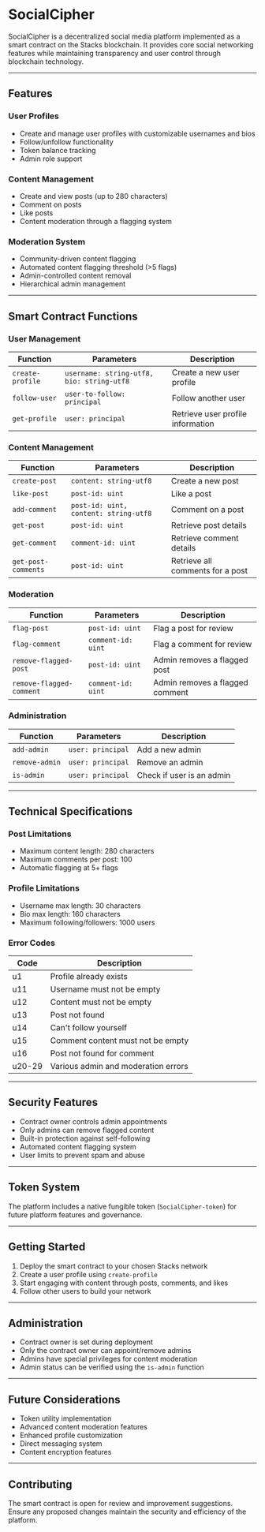 # SocialCipher

SocialCipher is a decentralized social media platform implemented as a smart contract on the Stacks blockchain. It provides core social networking features while maintaining transparency and user control through blockchain technology.

---

## Features

### User Profiles
- Create and manage user profiles with customizable usernames and bios
- Follow/unfollow functionality
- Token balance tracking
- Admin role support

### Content Management
- Create and view posts (up to 280 characters)
- Comment on posts
- Like posts
- Content moderation through a flagging system

### Moderation System
- Community-driven content flagging
- Automated content flagging threshold (>5 flags)
- Admin-controlled content removal
- Hierarchical admin management

---

## Smart Contract Functions

### User Management
| Function | Parameters | Description |
|----------|------------|-------------|
| `create-profile` | `username: string-utf8, bio: string-utf8` | Create a new user profile |
| `follow-user` | `user-to-follow: principal` | Follow another user |
| `get-profile` | `user: principal` | Retrieve user profile information |

### Content Management
| Function | Parameters | Description |
|----------|------------|-------------|
| `create-post` | `content: string-utf8` | Create a new post |
| `like-post` | `post-id: uint` | Like a post |
| `add-comment` | `post-id: uint, content: string-utf8` | Comment on a post |
| `get-post` | `post-id: uint` | Retrieve post details |
| `get-comment` | `comment-id: uint` | Retrieve comment details |
| `get-post-comments` | `post-id: uint` | Retrieve all comments for a post |

### Moderation
| Function | Parameters | Description |
|----------|------------|-------------|
| `flag-post` | `post-id: uint` | Flag a post for review |
| `flag-comment` | `comment-id: uint` | Flag a comment for review |
| `remove-flagged-post` | `post-id: uint` | Admin removes a flagged post |
| `remove-flagged-comment` | `comment-id: uint` | Admin removes a flagged comment |

### Administration
| Function | Parameters | Description |
|----------|------------|-------------|
| `add-admin` | `user: principal` | Add a new admin |
| `remove-admin` | `user: principal` | Remove an admin |
| `is-admin` | `user: principal` | Check if user is an admin |

---

## Technical Specifications

### Post Limitations
- Maximum content length: 280 characters
- Maximum comments per post: 100
- Automatic flagging at 5+ flags

### Profile Limitations
- Username max length: 30 characters
- Bio max length: 160 characters
- Maximum following/followers: 1000 users

### Error Codes
| Code | Description |
|------|-------------|
| u1 | Profile already exists |
| u11 | Username must not be empty |
| u12 | Content must not be empty |
| u13 | Post not found |
| u14 | Can't follow yourself |
| u15 | Comment content must not be empty |
| u16 | Post not found for comment |
| u20-29 | Various admin and moderation errors |

---

## Security Features
- Contract owner controls admin appointments
- Only admins can remove flagged content
- Built-in protection against self-following
- Automated content flagging system
- User limits to prevent spam and abuse

---

## Token System
The platform includes a native fungible token (`SocialCipher-token`) for future platform features and governance.

---

## Getting Started
1. Deploy the smart contract to your chosen Stacks network
2. Create a user profile using `create-profile`
3. Start engaging with content through posts, comments, and likes
4. Follow other users to build your network

---

## Administration
- Contract owner is set during deployment
- Only the contract owner can appoint/remove admins
- Admins have special privileges for content moderation
- Admin status can be verified using the `is-admin` function

---

## Future Considerations
- Token utility implementation
- Advanced content moderation features
- Enhanced profile customization
- Direct messaging system
- Content encryption features

---

## Contributing
The smart contract is open for review and improvement suggestions. Ensure any proposed changes maintain the security and efficiency of the platform.
